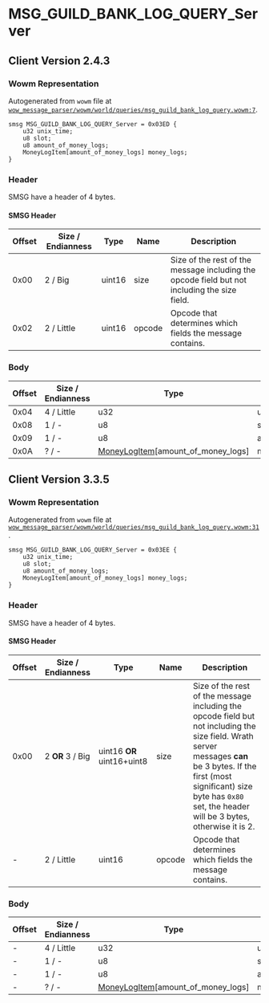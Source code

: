 # MSG_GUILD_BANK_LOG_QUERY_Server

## Client Version 2.4.3

### Wowm Representation

Autogenerated from `wowm` file at [`wow_message_parser/wowm/world/queries/msg_guild_bank_log_query.wowm:7`](https://github.com/gtker/wow_messages/tree/main/wow_message_parser/wowm/world/queries/msg_guild_bank_log_query.wowm#L7).
```rust,ignore
smsg MSG_GUILD_BANK_LOG_QUERY_Server = 0x03ED {
    u32 unix_time;
    u8 slot;
    u8 amount_of_money_logs;
    MoneyLogItem[amount_of_money_logs] money_logs;
}
```
### Header

SMSG have a header of 4 bytes.

#### SMSG Header

| Offset | Size / Endianness | Type   | Name   | Description |
| ------ | ----------------- | ------ | ------ | ----------- |
| 0x00   | 2 / Big           | uint16 | size   | Size of the rest of the message including the opcode field but not including the size field.|
| 0x02   | 2 / Little        | uint16 | opcode | Opcode that determines which fields the message contains.|

### Body

| Offset | Size / Endianness | Type | Name | Comment |
| ------ | ----------------- | ---- | ---- | ------- |
| 0x04 | 4 / Little | u32 | unix_time |  |
| 0x08 | 1 / - | u8 | slot |  |
| 0x09 | 1 / - | u8 | amount_of_money_logs |  |
| 0x0A | ? / - | [MoneyLogItem](moneylogitem.md)[amount_of_money_logs] | money_logs |  |

## Client Version 3.3.5

### Wowm Representation

Autogenerated from `wowm` file at [`wow_message_parser/wowm/world/queries/msg_guild_bank_log_query.wowm:31`](https://github.com/gtker/wow_messages/tree/main/wow_message_parser/wowm/world/queries/msg_guild_bank_log_query.wowm#L31).
```rust,ignore
smsg MSG_GUILD_BANK_LOG_QUERY_Server = 0x03EE {
    u32 unix_time;
    u8 slot;
    u8 amount_of_money_logs;
    MoneyLogItem[amount_of_money_logs] money_logs;
}
```
### Header

SMSG have a header of 4 bytes.

#### SMSG Header

| Offset | Size / Endianness | Type   | Name   | Description |
| ------ | ----------------- | ------ | ------ | ----------- |
| 0x00   | 2 **OR** 3 / Big           | uint16 **OR** uint16+uint8 | size | Size of the rest of the message including the opcode field but not including the size field. Wrath server messages **can** be 3 bytes. If the first (most significant) size byte has `0x80` set, the header will be 3 bytes, otherwise it is 2.|
| -      | 2 / Little| uint16 | opcode | Opcode that determines which fields the message contains. |

### Body

| Offset | Size / Endianness | Type | Name | Comment |
| ------ | ----------------- | ---- | ---- | ------- |
| - | 4 / Little | u32 | unix_time |  |
| - | 1 / - | u8 | slot |  |
| - | 1 / - | u8 | amount_of_money_logs |  |
| - | ? / - | [MoneyLogItem](moneylogitem.md)[amount_of_money_logs] | money_logs |  |

